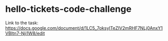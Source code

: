 # hello-tickets-code-challenge
Link to the task: 
https://docs.google.com/document/d/1LC5_7oksyITeZIV2mRHF7NLj0AnxY1VBItn7-Nji1W8/edit
